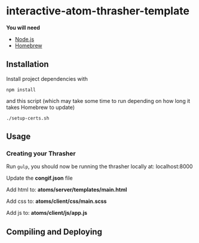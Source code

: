 # interactive-atom-thrasher-template

**You will need<br>**
 * [Node.js](http://nodejs.org/)<br>
 * [Homebrew](https://brew.sh/)

## Installation
 Install project dependencies with<br>
```
npm install
```

and this script (which may take some time to run depending on how long it takes Homebrew to update)<br>
 ```
 ./setup-certs.sh
 ```

## Usage

### Creating your Thrasher

Run `gulp`, you should now be running the thrasher locally at: localhost:8000 

Update the **congif.json** file

Add html to: **atoms/server/templates/main.html**

Add css to: **atoms/client/css/main.scss**

Add js to: **atoms/client/js/app.js**


## Compiling and Deploying





